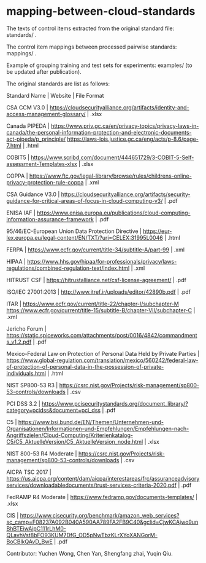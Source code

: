# mapping-between-cloud-standards

The texts of control items extracted from the original standard file: standards/ .

The control item mappings between processed pairwise standards: mappings/ .

Example of grouping training and test sets for experiments: examples/ (to be updated after publication).

The original standards are list as follows:

Standard Name   |   Website    |    File Format

CSA CCM V3.0	| 	https://cloudsecurityalliance.org/artifacts/identity-and-access-management-glossary/	| .xlsx

Canada PIPEDA	| https://www.priv.gc.ca/en/privacy-topics/privacy-laws-in-canada/the-personal-information-protection-and-electronic-documents-act-pipeda/p_principle/ 
               https://laws-lois.justice.gc.ca/eng/acts/p-8.6/page-7.html	| .html

COBIT5	| https://www.scribd.com/document/444651729/3-COBIT-5-Self-assessment-Templates-xlsx	| .xlsx

COPPA	| https://www.ftc.gov/legal-library/browse/rules/childrens-online-privacy-protection-rule-coppa	| .xml

CSA Guidance V3.0	| https://cloudsecurityalliance.org/artifacts/security-guidance-for-critical-areas-of-focus-in-cloud-computing-v3/	| .pdf

ENISA IAF	| https://www.enisa.europa.eu/publications/cloud-computing-information-assurance-framework	| .pdf

95/46/EC-European Union Data Protection Directive	| https://eur-lex.europa.eu/legal-content/EN/TXT/?uri=CELEX:31995L0046	| .html

FERPA	| https://www.ecfr.gov/current/title-34/subtitle-A/part-99	| .xml

HIPAA	| https://www.hhs.gov/hipaa/for-professionals/privacy/laws-regulations/combined-regulation-text/index.html	| .xml

HITRUST CSF	| https://hitrustalliance.net/csf-license-agreement/	| .pdf

ISO/IEC 27001:2013	| http://www.itref.ir/uploads/editor/42890b.pdf	| .pdf

ITAR	| https://www.ecfr.gov/current/title-22/chapter-I/subchapter-M
				https://www.ecfr.gov/current/title-15/subtitle-B/chapter-VII/subchapter-C	| .xml

Jericho Forum	| https://static.spiceworks.com/attachments/post/0016/4842/commandments_v1.2.pdf	| .pdf

Mexico-Federal Law on Protection of Personal Data Held by Private Parties	| https://www.global-regulation.com/translation/mexico/560242/federal-law-of-protection-of-personal-data-in-the-possession-of-private-individuals.html	| .html

NIST SP800-53 R3	| https://csrc.nist.gov/Projects/risk-management/sp800-53-controls/downloads	| .csv

PCI DSS 3.2	| https://www.pcisecuritystandards.org/document_library/?category=pcidss&document=pci_dss	| .pdf

C5	| https://www.bsi.bund.de/EN/Themen/Unternehmen-und-Organisationen/Informationen-und-Empfehlungen/Empfehlungen-nach-Angriffszielen/Cloud-Computing/Kriterienkatalog-C5/C5_AktuelleVersion/C5_AktuelleVersion_node.html	| .xlsx

NIST 800-53 R4 Moderate	| https://csrc.nist.gov/Projects/risk-management/sp800-53-controls/downloads	| .csv

AICPA TSC 2017	| https://us.aicpa.org/content/dam/aicpa/interestareas/frc/assuranceadvisoryservices/downloadabledocuments/trust-services-criteria-2020.pdf	| .pdf

FedRAMP R4 Moderate	| https://www.fedramp.gov/documents-templates/	| .xlsx

CIS	| https://www.cisecurity.org/benchmark/amazon_web_services?sc_camp=F08237A092B040A590AA789FA2FB9C40&gclid=CjwKCAjwo9unBhBTEiwAipC111rLhM0-QLavhVst8bFO93KUM7DfG_OD5pNwTbzKLrXYoXANGorM-BoCBlkQAvD_BwE	| .pdf

Contributor: Yuchen Wong, Chen Yan, Shengfang zhai, Yuqin Qiu.
